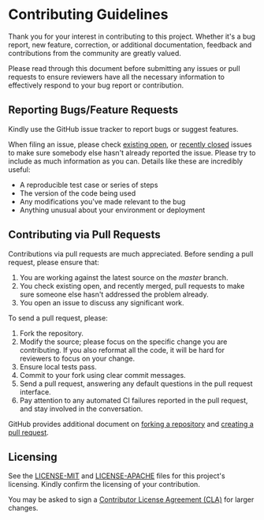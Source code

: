 # Contributing Guidelines

Thank you for your interest in contributing to this project. Whether it's a bug report, new feature, correction, or additional documentation, feedback and contributions from the community are greatly valued.

Please read through this document before submitting any issues or pull requests to ensure reviewers have all the necessary information to effectively respond to your bug report or contribution.

## Reporting Bugs/Feature Requests

Kindly use the GitHub issue tracker to report bugs or suggest features.

When filing an issue, please check [existing open](https://github.com/kobby-pentangeli/grapevine/issues), or [recently closed](https://github.com/kobby-pentangeli/grapevine/issues?utf8=%E2%9C%93&q=is%3Aissue%20is%3Aclosed%20) issues to make sure somebody else hasn't already reported the issue. Please try to include as much information as you can. Details like these are incredibly useful:

* A reproducible test case or series of steps
* The version of the code being used
* Any modifications you've made relevant to the bug
* Anything unusual about your environment or deployment

## Contributing via Pull Requests

Contributions via pull requests are much appreciated. Before sending a pull request, please ensure that:

1. You are working against the latest source on the *master* branch.
2. You check existing open, and recently merged, pull requests to make sure someone else hasn't addressed the problem already.
3. You open an issue to discuss any significant work.

To send a pull request, please:

1. Fork the repository.
2. Modify the source; please focus on the specific change you are contributing. If you also reformat all the code, it will be hard for reviewers to focus on your change.
3. Ensure local tests pass.
4. Commit to your fork using clear commit messages.
5. Send a pull request, answering any default questions in the pull request interface.
6. Pay attention to any automated CI failures reported in the pull request, and stay involved in the conversation.

GitHub provides additional document on [forking a repository](https://help.github.com/articles/fork-a-repo/) and
[creating a pull request](https://help.github.com/articles/creating-a-pull-request/).

## Licensing

See the [LICENSE-MIT](https://github.com/kobby-pentangeli/grapevine/blob/master/LICENSE-MIT) and [LICENSE-APACHE](https://github.com/kobby-pentangeli/grapevine/blob/master/LICENSE-APACHE) files for this project's licensing. Kindly confirm the licensing of your contribution.

You may be asked to sign a [Contributor License Agreement (CLA)](http://en.wikipedia.org/wiki/Contributor_License_Agreement) for larger changes.
